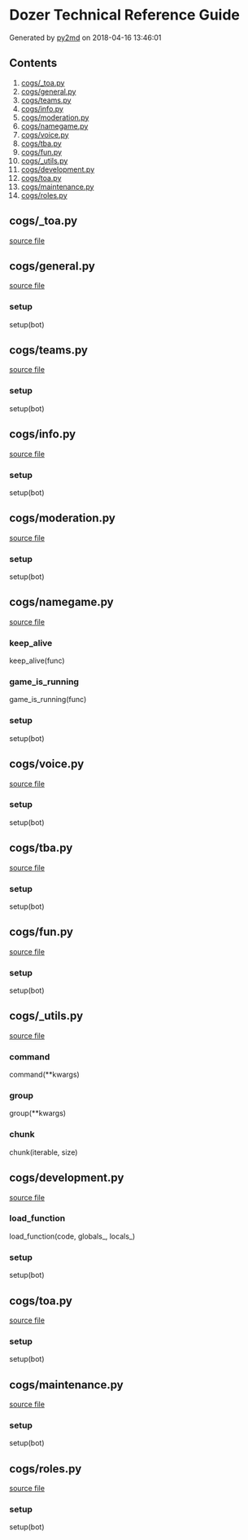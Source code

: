 # Dozer Technical Reference Guide
Generated by [py2md](https://github.com/gbowerman/py2md) on 2018-04-16 13:46:01 

## Contents
1. [cogs/_toa.py](#cogs/_toapy)
2. [cogs/general.py](#cogs/generalpy)
3. [cogs/teams.py](#cogs/teamspy)
4. [cogs/info.py](#cogs/infopy)
5. [cogs/moderation.py](#cogs/moderationpy)
6. [cogs/namegame.py](#cogs/namegamepy)
7. [cogs/voice.py](#cogs/voicepy)
8. [cogs/tba.py](#cogs/tbapy)
9. [cogs/fun.py](#cogs/funpy)
10. [cogs/_utils.py](#cogs/_utilspy)
11. [cogs/development.py](#cogs/developmentpy)
12. [cogs/toa.py](#cogs/toapy)
13. [cogs/maintenance.py](#cogs/maintenancepy)
14. [cogs/roles.py](#cogs/rolespy)
## cogs/_toa.py
[source file](cogs/_toa.py)
## cogs/general.py
[source file](cogs/general.py)
### setup
setup(bot)

## cogs/teams.py
[source file](cogs/teams.py)
### setup
setup(bot)

## cogs/info.py
[source file](cogs/info.py)
### setup
setup(bot)

## cogs/moderation.py
[source file](cogs/moderation.py)
### setup
setup(bot)

## cogs/namegame.py
[source file](cogs/namegame.py)
### keep_alive
keep_alive(func)

### game_is_running
game_is_running(func)

### setup
setup(bot)

## cogs/voice.py
[source file](cogs/voice.py)
### setup
setup(bot)

## cogs/tba.py
[source file](cogs/tba.py)
### setup
setup(bot)

## cogs/fun.py
[source file](cogs/fun.py)
### setup
setup(bot)

## cogs/_utils.py
[source file](cogs/_utils.py)
### command
command(**kwargs)

### group
group(**kwargs)

### chunk
chunk(iterable, size)

## cogs/development.py
[source file](cogs/development.py)
### load_function
load_function(code, globals_, locals_)

### setup
setup(bot)

## cogs/toa.py
[source file](cogs/toa.py)
### setup
setup(bot)

## cogs/maintenance.py
[source file](cogs/maintenance.py)
### setup
setup(bot)

## cogs/roles.py
[source file](cogs/roles.py)
### setup
setup(bot)

